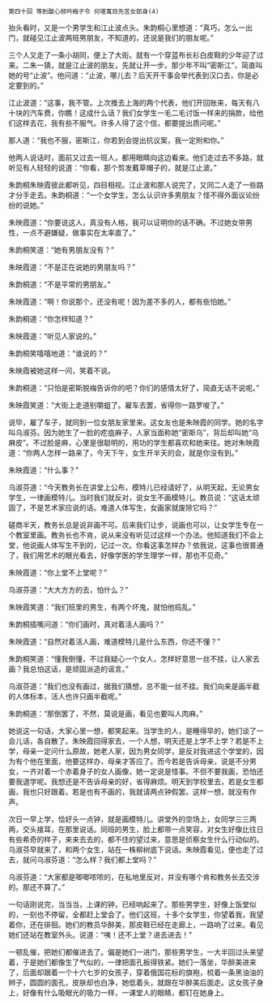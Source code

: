     第四十回 等到酸心频吟梅子令 何堪寓目先苦女郎身(4) 

   抬头看时，又是一个男学生和江止波点头。朱韵桐心里想道：“真巧，怎么一出门，就碰见江止波两班男朋友，不知道的，还说是我们的朋友呢。”

   三个人又走了一条小胡同，便上了大街。就有一个穿蓝布长衫白皮鞋的少年迎了过来。二朱一猜，就是江止波的朋友，先就让开一步。那少年不叫“密斯江”，简直叫她的号“止波”。他问道：“止波，哪儿去？后天开干事会举代表到汉口去，你是必定要到的。”

   江止波道：“这事，我不管。上次推去上海的两个代表，他们开回账来，每天有八十块的汽车费，你瞧！这成什么话？我们女学生一毛二毛讨饭一样来的捐款，给他们这样去花，我有些不服气。许多人得了这个信，都要提出质问呢。”

   那人道：“我也不服，密斯江，你若到会提出抗议案，我一定附和你。”

   他两人说话时，面前又过去一班人，都用眼睛向这边看来。他们走过去不多路，就听见有人轻轻的说道：“你看，那个剪发戴草帽子的，就是江止波。”

   朱韵桐朱映霞彼此都听见，四目相视。江止波和那人说完了，又同二人走了一些路才分手走去。朱韵桐道：“一个女学生，怎么认识许多男朋友？怪不得外面议论纷纷的说她。”

   朱映霞道：“你要说这人，真没有人格，我可以证明你的话不确。不过她女带男性，一点不避嫌疑，做事实在太率直了。”

   朱韵桐笑道：“她有男朋友没有？”

   朱映霞道：“不是正在说她的男朋友吗？”

   朱韵桐道：“不是平常的男朋友。”

   朱映霞道：“啊！你说那个，还没有呢！因为差不多的人，都有些怕她。”

   朱韵桐道：“你怎样知道？”

   朱映霞道：“听见人家说的。”

   朱韵桐笑嘻嘻地道：“谁说的？”

   朱映霞被她这样一问，笑着不说。

   朱韵桐道：“只怕是密斯脱梅告诉你的吧？你们的感情太好了，简直无话不说呢。”

   朱映霞笑道：“大街上走道别嚼蛆了。雇车去罢，省得你一路罗唆了。”

   说毕，雇了车子，就同到一位女朋友家里来。这女友也是朱映霞的同学。她的名字叫乌淑芬。因为她生了一脸的疙疽麻子，人家当面称她“密斯乌”，背后却叫她“乌麻皮”。不过脸是麻，心里是很聪明的，用功的学生都喜欢和她来往。她对朱映霞道：“你两人怎样一路来了，今天下午，女生开半天的会，就是你没有到。”

   朱映霞道：“什么事？”

   乌淑芬道：“今天教务长在讲堂上公布，模特儿已经请好了，从明天起，无论男女学生，一律画模特儿。当时我们就反对，说女生不画模特儿。教员说：“这话太顽固了，不是艺术家应说的话。难道人体写生，女画家就废除它吗？”

   磋商半天，教务长总是说非画不可。后来我们让步，说画也可以，让女学生专在一个教室里画。教务长也不肯，说从来没有听见过这样一个办法。他知道我们不会上堂，他说画人体写生不到的，记过一次。你看这事怎样办？依我说，这事也很普通了，我们用艺术的眼光看去，好像学医的学生理学一样，那也不见奇。”

   朱映霞道：“你上堂不上堂呢？”

   乌淑芬道：“大大方方的去，怕什么？”

   朱映霞笑道：“我们班里的男生，有两个坏鬼，就怕他捣乱。”

   朱韵桐插嘴问道：“你们画时，真对着活人画吗？”

   朱映霞道：“自然对着活人画，难道模特儿是什么东西，你还不懂？”

   朱韵桐笑道：“懂我倒懂，不过我疑心一个女人，怎样好意思一丝不挂，让人家去画？我总怕这话，是顽固派造的谣言。”

   乌淑芬道：“我们也没有画过，据我们猜想，总不能一丝不挂。我们向来是画半截的人体标本，活人也许只画半截呢。”

   朱韵桐道：“那倒罢了，不然，莫说是画，看见也要叫人肉麻。”

   她说这一句话，大家心里一想，都笑起来。当学生的人，是睡得早的，她们谈了一会儿话，各自散了。朱映霞回得家去，一个人想，明天还是上学不上学？若是不上学，母亲一定问什么原故，她老人家，因为男女同学，是反对我进这个学堂的，因为有个他在里面，他要这样办，母亲才答应了。而今若是告诉母亲，说是不分男女，一齐对着一个赤着身子的女人画像，她一定说是怪事。不但不要我画，恐怕还要我退学呢。我想还是不告诉母亲的好，省得麻烦。明天到学校里去，若是女生都画，我也只好跟着。若是也有不画的，我就请两点钟假罢。这样一想，就没有作声。

   次日一早上学，恰好头一点钟，就是画模特儿。讲堂外的空场上，女同学三三两两，交头接耳，在那里说话。同班的男生，脸上都带一点笑容，对女生好像比往日有些希奇的样子，来来去去的，都不住的望过来，意思是侦察女生什么行动似的。乌淑芬早就来了，和两个女生，站在一株柳树底下说话。朱映霞看见，便也走了过去，就问乌淑芬道：“怎么样？我们都上堂吗？”

   乌淑芬道：“大家都是唧唧哝哝的，在私地里反对，并没有哪个肯和教务长去交涉的。那还不算了。”

   一句话刚说完，当当当，上课的钟，已经响起来了。那些男学生，好像上饭堂似的，一刻也不停留，全都赶上堂会了。他们这班，十多个女学生，你望着我，我望着你，还在徘徊。她们的教员华醉美，那皮鞋已经在走廊上，一路响了过来。看见她们还站在教室外头。说道：“咦！还不上堂？进去进去！”

   一顿乱催，把她们都催进去了。偏是她们一进门，那些男学生，一大半回过头来望着，于是她们都像生了气似的，一律把面孔板得铁紧。她们一落坐，华醉美进来了，后面却跟着一个十六七岁的女孩子，穿着俄国花标的旗袍，梳着一条黑油油的辫子，圆圆的面孔，皮肤却也白净，她低着头，就跟在华醉美后面走。这女孩子身上，好像有什么吸眼光的吸力一样，一课堂人的眼睛，都钉在她身上。

